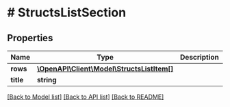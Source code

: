# # StructsListSection

## Properties

Name | Type | Description | Notes
------------ | ------------- | ------------- | -------------
**rows** | [**\OpenAPI\Client\Model\StructsListItem[]**](StructsListItem.md) |  |
**title** | **string** |  |

[[Back to Model list]](../../README.md#models) [[Back to API list]](../../README.md#endpoints) [[Back to README]](../../README.md)
